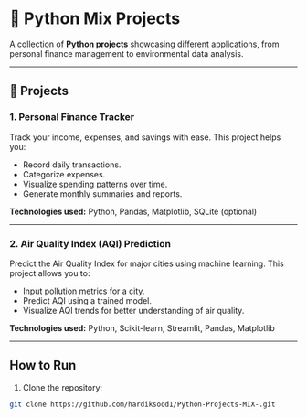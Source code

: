 # 🐍 Python Mix Projects

A collection of **Python projects** showcasing different applications, from personal finance management to environmental data analysis.

---

## 📂 Projects

### 1. Personal Finance Tracker
Track your income, expenses, and savings with ease. This project helps you:
- Record daily transactions.
- Categorize expenses.
- Visualize spending patterns over time.
- Generate monthly summaries and reports.

**Technologies used:** Python, Pandas, Matplotlib, SQLite (optional)

---

### 2. Air Quality Index (AQI) Prediction
Predict the Air Quality Index for major cities using machine learning. This project allows you to:
- Input pollution metrics for a city.
- Predict AQI using a trained model.
- Visualize AQI trends for better understanding of air quality.

**Technologies used:** Python, Scikit-learn, Streamlit, Pandas, Matplotlib

---

##  How to Run

1. Clone the repository:
```bash
git clone https://github.com/hardiksood1/Python-Projects-MIX-.git
